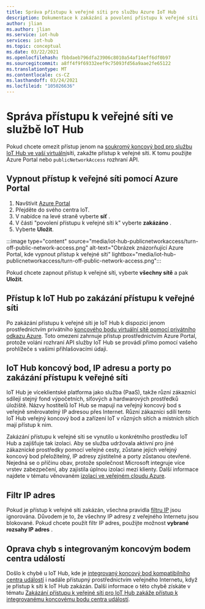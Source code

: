 ```yaml
---
title: Správa přístupu k veřejné síti pro službu Azure IoT Hub
description: Dokumentace k zakázání a povolení přístupu k veřejné síti pro IoT Hub
author: jlian
ms.author: jlian
ms.service: iot-hub
services: iot-hub
ms.topic: conceptual
ms.date: 03/22/2021
ms.openlocfilehash: fbbdaeb796dfa23906c8010a54af14eff6df0b97
ms.sourcegitcommit: a8ff4f9f69332eef9c75093fd56a9aae2fe65122
ms.translationtype: MT
ms.contentlocale: cs-CZ
ms.lasthandoff: 03/24/2021
ms.locfileid: "105026636"
---
```

# <a name="managing-public-network-access-for-your-iot-hub"></a>Správa přístupu k veřejné síti ve službě IoT Hub

Pokud chcete omezit přístup jenom na [soukromý koncový bod pro službu IoT Hub ve vaší virtuální](virtual-network-support.md)síti, zakažte přístup k veřejné síti. K tomu použijte Azure Portal nebo `publicNetworkAccess` rozhraní API. 

## <a name="turn-off-public-network-access-using-azure-portal"></a>Vypnout přístup k veřejné síti pomocí Azure Portal

1. Navštívit [Azure Portal](https://portal.azure.com)
2. Přejděte do svého centra IoT.
3. V nabídce na levé straně vyberte **síť** .
4. V části "povolení přístupu k veřejné síti k" vyberte **zakázáno** .
5. Vyberte **Uložit**.

:::image type="content" source="media/iot-hub-publicnetworkaccess/turn-off-public-network-access.png" alt-text="Obrázek znázorňující Azure Portal, kde vypnout přístup k veřejné síti" lightbox="media/iot-hub-publicnetworkaccess/turn-off-public-network-access.png":::

Pokud chcete zapnout přístup k veřejné síti, vyberte **všechny sítě** a pak **Uložit**.

## <a name="accessing-the-iot-hub-after-disabling-public-network-access"></a>Přístup k IoT Hub po zakázání přístupu k veřejné síti

Po zakázání přístupu k veřejné síti je IoT Hub k dispozici jenom prostřednictvím privátního [koncového bodu virtuální sítě pomocí privátního odkazu Azure](virtual-network-support.md). Toto omezení zahrnuje přístup prostřednictvím Azure Portal, protože volání rozhraní API služby IoT Hub se provádí přímo pomocí vašeho prohlížeče s vašimi přihlašovacími údaji.

## <a name="iot-hub-endpoint-ip-address-and-ports-after-disabling-public-network-access"></a>IoT Hub koncový bod, IP adresu a porty po zakázání přístupu k veřejné síti

IoT Hub je víceklientské platforma jako služba (PaaS), takže různí zákazníci sdílejí stejný fond výpočetních, síťových a hardwarových prostředků úložiště. Názvy hostitelů IoT Hub se mapují na veřejný koncový bod s veřejně směrovatelný IP adresou přes Internet. Různí zákazníci sdílí tento IoT Hub veřejný koncový bod a zařízení IoT v různých sítích a místních sítích mají přístup k nim. 

Zakázání přístupu k veřejné síti se vynutilo u konkrétního prostředku IoT Hub a zajišťuje tak izolaci. Aby se služba udržovala aktivní pro jiné zákaznické prostředky pomocí veřejné cesty, zůstane jejich veřejný koncový bod přeložitelný, IP adresy zjistitelné a porty zůstanou otevřené. Nejedná se o příčinu obav, protože společnost Microsoft integruje více vrstev zabezpečení, aby zajistila úplnou izolaci mezi klienty. Další informace najdete v tématu věnovaném [izolaci ve veřejném cloudu Azure](../security/fundamentals/isolation-choices.md#tenant-level-isolation).

## <a name="ip-filter"></a>Filtr IP adres 

Pokud je přístup k veřejné síti zakázán, všechna pravidla [filtru IP](iot-hub-ip-filtering.md) jsou ignorována. Důvodem je to, že všechny IP adresy z veřejného Internetu jsou blokované. Pokud chcete použít filtr IP adres, použijte možnost **vybrané rozsahy IP adres** .

## <a name="bug-fix-with-built-in-event-hub-compatible-endpoint"></a>Oprava chyb s integrovaným koncovým bodem centra událostí

Došlo k chybě u IoT Hub, kde je [integrovaný koncový bod kompatibilního centra událostí](iot-hub-devguide-messages-read-builtin.md) i nadále přístupný prostřednictvím veřejného Internetu, když je přístup k síti k IoT Hub zakázán. Další informace o této chybě získáte v tématu [Zakázání přístupu k veřejné síti pro IoT Hub zakáže přístup k integrovanému koncovému bodu centra událostí](https://azure.microsoft.com/updates/iot-hub-public-network-access-bug-fix).

